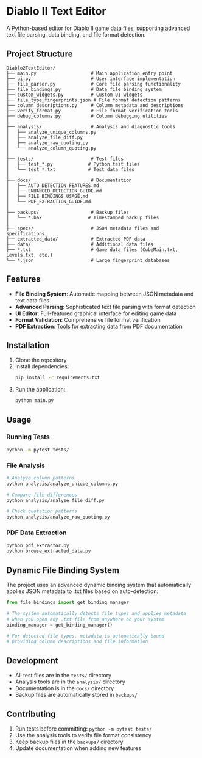 # Diablo II Text Editor

A Python-based editor for Diablo II game data files, supporting advanced text file parsing, data binding, and file format detection.

## Project Structure

```
Diablo2TextEditor/
├── main.py                    # Main application entry point
├── ui.py                      # User interface implementation
├── file_parser.py             # Core file parsing functionality
├── file_bindings.py           # Data file binding system
├── custom_widgets.py          # Custom UI widgets
├── file_type_fingerprints.json # File format detection patterns
├── column_descriptions.py     # Column metadata and descriptions
├── verify_format.py           # File format verification tools
├── debug_columns.py           # Column debugging utilities
│
├── analysis/                  # Analysis and diagnostic tools
│   ├── analyze_unique_columns.py
│   ├── analyze_file_diff.py
│   ├── analyze_raw_quoting.py
│   └── analyze_column_quoting.py
│
├── tests/                     # Test files
│   ├── test_*.py             # Python test files
│   └── test_*.txt            # Test data files
│
├── docs/                      # Documentation
│   ├── AUTO_DETECTION_FEATURES.md
│   ├── ENHANCED_DETECTION_GUIDE.md
│   ├── FILE_BINDINGS_USAGE.md
│   └── PDF_EXTRACTION_GUIDE.md
│
├── backups/                   # Backup files
│   └── *.bak                 # Timestamped backup files
│
├── specs/                     # JSON metadata files and specifications  
├── extracted_data/            # Extracted PDF data
├── data/                      # Additional data files
├── *.txt                      # Game data files (CubeMain.txt, Levels.txt, etc.)
└── *.json                     # Large fingerprint databases
```
## Features

- **File Binding System**: Automatic mapping between JSON metadata and text data files
- **Advanced Parsing**: Sophisticated text file parsing with format detection
- **UI Editor**: Full-featured graphical interface for editing game data
- **Format Validation**: Comprehensive file format verification
- **PDF Extraction**: Tools for extracting data from PDF documentation

## Installation

1. Clone the repository
2. Install dependencies:
   ```bash
   pip install -r requirements.txt
   ```
3. Run the application:
   ```bash
   python main.py
   ```

## Usage

### Running Tests
```bash
python -m pytest tests/
```

### File Analysis
```bash
# Analyze column patterns
python analysis/analyze_unique_columns.py

# Compare file differences  
python analysis/analyze_file_diff.py

# Check quotation patterns
python analysis/analyze_raw_quoting.py
```

### PDF Data Extraction
```bash
python pdf_extractor.py
python browse_extracted_data.py
```

## Dynamic File Binding System

The project uses an advanced dynamic binding system that automatically applies JSON metadata to .txt files based on auto-detection:

```python
from file_bindings import get_binding_manager

# The system automatically detects file types and applies metadata
# when you open any .txt file from anywhere on your system
binding_manager = get_binding_manager()

# For detected file types, metadata is automatically bound
# providing column descriptions and file information
```

## Development

- All test files are in the `tests/` directory
- Analysis tools are in the `analysis/` directory  
- Documentation is in the `docs/` directory
- Backup files are automatically stored in `backups/`

## Contributing

1. Run tests before committing: `python -m pytest tests/`
2. Use the analysis tools to verify file format consistency
3. Keep backup files in the `backups/` directory
4. Update documentation when adding new features 
